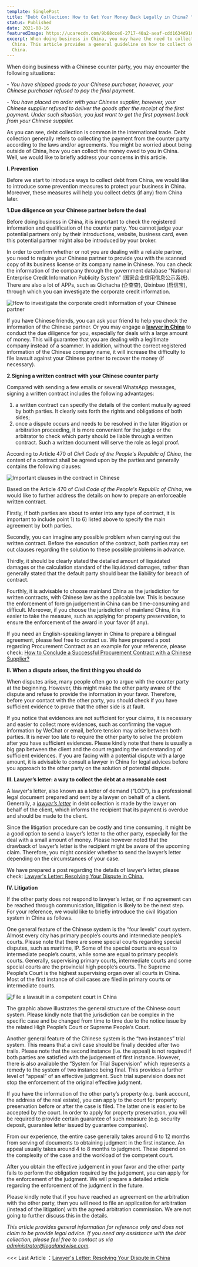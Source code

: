 ```yaml
---
template: SinglePost
title: "Debt Collection: How to Get Your Money Back Legally in China? "
status: Published
date: 2021-08-16
featuredImage: https://ucarecdn.com/9b68cce6-2717-40a2-aeaf-cdd1634d910c/
excerpt: When doing business in China, you may have the need to collect debt in
  China. This article provides a general guideline on how to collect debt in
  China.
---
```

When doing business with a Chinese counter party, you may encounter the following situations:

*\- You have shipped goods to your Chinese purchaser, however, your Chinese purchaser refused to pay the final payment.*

*\- You have placed an order with your Chinese supplier, however, your Chinese supplier refused to deliver the goods after the receipt of the first payment. Under such situation, you just want to get the first payment back from your Chinese supplier.*

As you can see, debt collection is common in the international trade. Debt collection generally refers to collecting the payment from the counter party according to the laws and/or agreements. You might be worried about being outside of China, how you can collect the money owed to you in China. Well, we would like to briefly address your concerns in this article.

**I. Prevention**

Before we start to introduce ways to collect debt from China, we would like to introduce some prevention measures to protect your business in China. Moreover, these measures will help you collect debts (if any) from China later. 

**1.Due diligence on your Chinese partner before the deal** 

Before doing business in China, it is important to check the registered information and qualification of the counter party. You cannot judge your potential partners only by their introductions, website, business card, even this potential partner might also be introduced by your broker.

In order to confirm whether or not you are dealing with a reliable partner, you need to require your Chinese partner to provide you with the scanned copy of its business license or its company name in Chinese. You can check the information of the company through the government database “National Enterprise Credit Information Publicity System” (国家企业信用信息公示系统). There are also a lot of APPs, such as Qichacha (企查查), Qixinbao (启信宝), through which you can investigate the corporate credit information.

![How to investigate the corporate credit information of your Chinese partner](https://ucarecdn.com/bdf10a09-4382-4829-b914-f5cea28055b1/ "National Enterprise Credit Information Publicity System")

If you have Chinese friends, you can ask your friend to help you check the information of the Chinese partner. Or you may engage a **[lawyer in China](https://www.legalandwise.com/)** to conduct the due diligence for you, especially for deals with a large amount of money. This will guarantee that you are dealing with a legitimate company instead of a scammer. In addition, without the correct registered information of the Chinese company name, it will increase the difficulty to file lawsuit against your Chinese partner to recover the money (if necessary).

**2.Signing a written contract with your Chinese counter party**

Compared with sending a few emails or several WhatsApp messages, signing a written contract includes the following advantages:

1. a written contract can specify the details of the content mutually agreed by both parties. It clearly sets forth the rights and obligations of both sides; 
2. once a dispute occurs and needs to be resolved in the later litigation or arbitration proceeding, it is more convenient for the judge or the arbitrator to check which party should be liable through a written contract. Such a written document will serve the role as legal proof.

According to Article 470 of *Civil Code of the People's Republic of China*, the content of a contract shall be agreed upon by the parties and generally contains the following clauses:

![Important clauses in the contract in Chinese](https://ucarecdn.com/f7af49ab-4a3b-45eb-bf7b-d69905b8e8f8/ "Main Clauses in the Contract in China")

Based on the Article 470 of *Civil Code of the People's Republic of China*, we would like to further address the details on how to prepare an enforceable written contract.  

Firstly, if both parties are about to enter into any type of contract, it is important to include point 1) to 6) listed above to specify the main agreement by both parties.

Secondly, you can imagine any possible problem when carrying out the written contract. Before the execution of the contract, both parties may set out clauses regarding the solution to these possible problems in advance. 

Thirdly, it should be clearly stated the detailed amount of liquidated damages or the calculation standard of the liquidated damages, rather than generally stated that the default party should bear the liability for breach of contract.

Fourthly, it is advisable to choose mainland China as the jurisdiction for written contracts, with Chinese law as the applicable law. This is because the enforcement of foreign judgement in China can be time-consuming and difficult. Moreover, if you choose the jurisdiction of mainland China, it is easier to take the measure, such as applying for property preservation, to ensure the enforcement of the award in your favor (if any).  

If you need an English-speaking lawyer in China to prepare a bilingual agreement, please feel free to contact us. We have prepared a post regarding Procurement Contract as an example for your reference, please check: [How to Conclude a Successful Procurement Contract with a Chinese Supplier? ](https://www.legalandwise.com/posts/how-to-conclude-a-successful-procurement-contract-with-a-chinese-supplier%EF%BC%9F/) 

**II. When a dispute arises, the first thing you should do**

When disputes arise, many people often go to argue with the counter party at the beginning. However, this might make the other party aware of the dispute and refuse to provide the information in your favor. Therefore, before your contact with the other party, you should check if you have sufficient evidence to prove that the other side is at fault.

If you notice that evidences are not sufficient for your claims, it is necessary and easier to collect more evidences, such as confirming the vague information by WeChat or email, before tension may arise between both parties. It is never too late to require the other party to solve the problem after you have sufficient evidences. Please kindly note that there is usually a big gap between the client and the court regarding the understanding of sufficient evidences. If you are facing with a potential dispute with a large amount, it is advisable to consult a lawyer in China for legal advices before you approach to the other party on the solution of potential dispute. 

**III. Lawyer’s letter: a way to collect the debt at a reasonable cost**  

A lawyer's letter, also known as a letter of demand (“LOD”), is a professional legal document prepared and sent by a lawyer on behalf of a client. Generally, a *[lawyer’s letter](https://www.legalandwise.com/posts/lawyers-letter-resolving-your-dispute-in-china/)* in debt collection is made by the lawyer on behalf of the client, which informs the recipient that its payment is overdue and should be made to the client. 

Since the litigation procedure can be costly and time consuming, it might be a good option to send a lawyer’s letter to the other party, especially for the deal with a small amount of money. Please however noted that the drawback of lawyer’s letter is the recipient might be aware of the upcoming claim. Therefore, you might consider whether to send the lawyer’s letter depending on the circumstances of your case.   

We have prepared a post regarding the details of lawyer’s letter, please check: [Lawyer's Letter: Resolving Your Dispute in China. ](https://www.legalandwise.com/posts/lawyers-letter-resolving-your-dispute-in-china/)

**IV. Litigation** 

If the other party does not respond to lawyer's letter, or if no agreement can be reached through communication, litigation is likely to be the next step. For your reference, we would like to briefly introduce the civil litigation system in China as follows.   

One general feature of the Chinese system is the “four levels” court system. Almost every city has primary people’s courts and intermediate people’s courts. Please note that there are some special courts regarding special disputes, such as maritime, IP. Some of the special courts are equal to intermediate people’s courts, while some are equal to primary people’s courts. Generally, supervising primary courts, intermediate courts and some special courts are the provincial high people’s courts. The Supreme People's Court is the highest supervising organ over all courts in China. Most of the first instance of civil cases are filed in primary courts or intermediate courts.  

![File a lawsuit in a competent court in China](https://ucarecdn.com/3f270f33-6f34-418f-9f02-0dbdbf790c51/ "Structure of the Chinese Court System")

The graphic above illustrates the general structure of the Chinese court system. Please kindly note that the jurisdiction can be complex in the specific case and be changed from time to time due to the notice issue by the related High People’s Court or Supreme People’s Court. 

Another general feature of the Chinese system is the “two instances” trial system. This means that a civil case should be finally decided after two trails. Please note that the second instance (i.e. the appeal) is not required if both parties are satisfied with the judgement of first instance. However, there is also available the “System for Trial Supervision” which represents a remedy to the system of two instance being final. This provides a further level of “appeal” of an effective judgment. Such trial supervision does not stop the enforcement of the original effective judgment.

If you have the information of the other party’s property (e.g. bank account, the address of the real estate), you can apply to the court for property preservation before or after the case is filed. The latter one is easier to be accepted by the court. In order to apply for property preservation, you will be required to provide certain guarantee of such measure (e.g. security deposit, guarantee letter issued by guarantee companies). 

From our experience, the entire case generally takes around 6 to 12 months from serving of documents to obtaining judgment in the first instance. An appeal usually takes around 4 to 8 months to judgment. These depend on the complexity of the case and the workload of the competent court.

After you obtain the effective judgement in your favor and the other party fails to perform the obligation required by the judgement, you can apply for the enforcement of the judgment. We will prepare a detailed article regarding the enforcement of the judgment in the future. 

Please kindly note that if you have reached an agreement on the arbitration with the other party, then you will need to file an application for arbitration (instead of the litigation) with the agreed arbitration commission. We are not going to further discuss this in the details.  

*This article provides general information for reference only and does not claim to be provide legal advice. If you need any assistance with the debt collection, please feel free to contact us via administrator@legalandwise.com.*

<<< Last Article ：[Lawyer's Letter: Resolving Your Dispute in China](https://www.legalandwise.com/posts/lawyers-letter-resolving-your-dispute-in-china/)